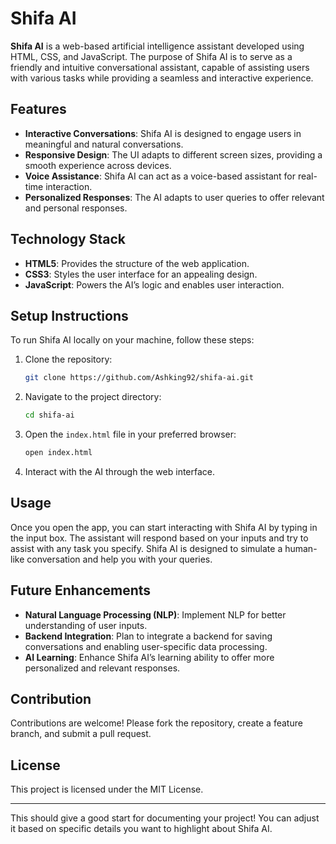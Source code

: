# Shifa AI

**Shifa AI** is a web-based artificial intelligence assistant developed using HTML, CSS, and JavaScript. The purpose of Shifa AI is to serve as a friendly and intuitive conversational assistant, capable of assisting users with various tasks while providing a seamless and interactive experience.

## Features

- **Interactive Conversations**: Shifa AI is designed to engage users in meaningful and natural conversations.
- **Responsive Design**: The UI adapts to different screen sizes, providing a smooth experience across devices.
- **Voice Assistance**: Shifa AI can act as a voice-based assistant for real-time interaction.
- **Personalized Responses**: The AI adapts to user queries to offer relevant and personal responses.

## Technology Stack

- **HTML5**: Provides the structure of the web application.
- **CSS3**: Styles the user interface for an appealing design.
- **JavaScript**: Powers the AI’s logic and enables user interaction.

## Setup Instructions

To run Shifa AI locally on your machine, follow these steps:

1. Clone the repository:

   ```bash
   git clone https://github.com/Ashking92/shifa-ai.git
   ```

2. Navigate to the project directory:

   ```bash
   cd shifa-ai
   ```

3. Open the `index.html` file in your preferred browser:

   ```bash
   open index.html
   ```

4. Interact with the AI through the web interface.

## Usage

Once you open the app, you can start interacting with Shifa AI by typing in the input box. The assistant will respond based on your inputs and try to assist with any task you specify. Shifa AI is designed to simulate a human-like conversation and help you with your queries.

## Future Enhancements

- **Natural Language Processing (NLP)**: Implement NLP for better understanding of user inputs.
- **Backend Integration**: Plan to integrate a backend for saving conversations and enabling user-specific data processing.
- **AI Learning**: Enhance Shifa AI’s learning ability to offer more personalized and relevant responses.

## Contribution

Contributions are welcome! Please fork the repository, create a feature branch, and submit a pull request.

## License

This project is licensed under the MIT License.

---

This should give a good start for documenting your project! You can adjust it based on specific details you want to highlight about Shifa AI.
